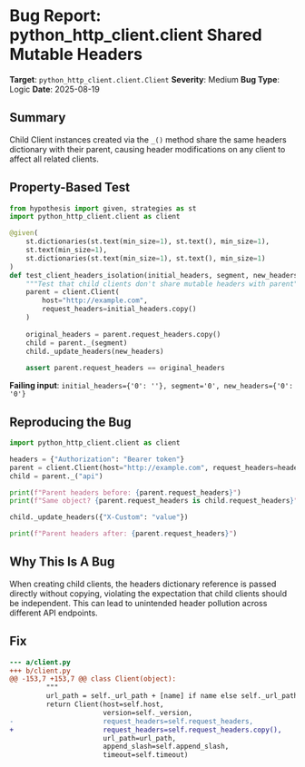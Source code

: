 # Bug Report: python_http_client.client Shared Mutable Headers

**Target**: `python_http_client.client.Client`
**Severity**: Medium
**Bug Type**: Logic
**Date**: 2025-08-19

## Summary

Child Client instances created via the `_()` method share the same headers dictionary with their parent, causing header modifications on any client to affect all related clients.

## Property-Based Test

```python
from hypothesis import given, strategies as st
import python_http_client.client as client

@given(
    st.dictionaries(st.text(min_size=1), st.text(), min_size=1),
    st.text(min_size=1),
    st.dictionaries(st.text(min_size=1), st.text(), min_size=1)
)
def test_client_headers_isolation(initial_headers, segment, new_headers):
    """Test that child clients don't share mutable headers with parent"""
    parent = client.Client(
        host="http://example.com",
        request_headers=initial_headers.copy()
    )
    
    original_headers = parent.request_headers.copy()
    child = parent._(segment)
    child._update_headers(new_headers)
    
    assert parent.request_headers == original_headers
```

**Failing input**: `initial_headers={'0': ''}, segment='0', new_headers={'0': '0'}`

## Reproducing the Bug

```python
import python_http_client.client as client

headers = {"Authorization": "Bearer token"}
parent = client.Client(host="http://example.com", request_headers=headers)
child = parent._("api")

print(f"Parent headers before: {parent.request_headers}")
print(f"Same object? {parent.request_headers is child.request_headers}")

child._update_headers({"X-Custom": "value"})

print(f"Parent headers after: {parent.request_headers}")
```

## Why This Is A Bug

When creating child clients, the headers dictionary reference is passed directly without copying, violating the expectation that child clients should be independent. This can lead to unintended header pollution across different API endpoints.

## Fix

```diff
--- a/client.py
+++ b/client.py
@@ -153,7 +153,7 @@ class Client(object):
         """
         url_path = self._url_path + [name] if name else self._url_path
         return Client(host=self.host,
                       version=self._version,
-                      request_headers=self.request_headers,
+                      request_headers=self.request_headers.copy(),
                       url_path=url_path,
                       append_slash=self.append_slash,
                       timeout=self.timeout)
```